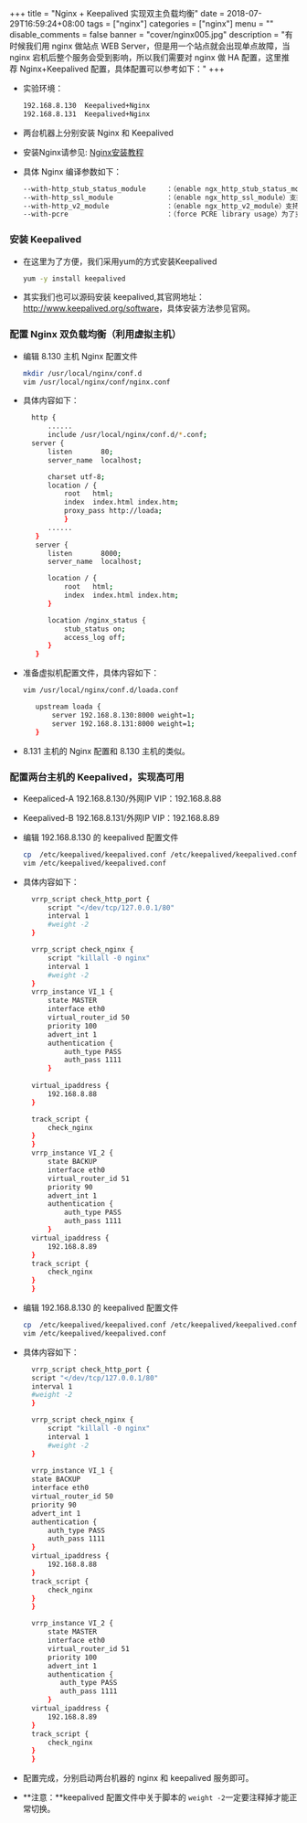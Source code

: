 +++
title = "Nginx + Keepalived 实现双主负载均衡"
date = 2018-07-29T16:59:24+08:00
tags = ["nginx"]
categories = ["nginx"]
menu = ""
disable_comments = false
banner = "cover/nginx005.jpg"
description = "有时候我们用 nginx 做站点 WEB Server，但是用一个站点就会出现单点故障，当 nginx 宕机后整个服务会受到影响，所以我们需要对 nginx 做 HA 配置，这里推荐 Nginx+Keepalived 配置，具体配置可以参考如下："
+++

- 实验环境： 
  
  ```bash
  192.168.8.130  Keepalived+Nginx
  192.168.8.131  Keepalived+Nginx
  ```

- 两台机器上分别安装 Nginx 和 Keepalived
- 安装Nginx请参见: [Nginx安装教程](nginx-installation-and-config.md)
- 具体 Nginx 编译参数如下：


  ```bash
  --with-http_stub_status_module     ：（enable ngx_http_stub_status_module）支持Nginx状态查询
  --with-http_ssl_module             ：（enable ngx_http_ssl_module）支持https
  --with-http_v2_module              ：（enable ngx_http_v2_module）支持Google的spdy，需要ssl支持
  --with-pcre                        ：（force PCRE library usage）为了支持rewrite重写功能，必须指定pcre
  ```

### 安装 Keepalived
- 在这里为了方便，我们采用yum的方式安装Keepalived
  
  ```bash
  yum -y install keepalived
  ```
- 其实我们也可以源码安装 keepalived,其官网地址：<http://www.keepalived.org/software>，具体安装方法参见官网。


### 配置 Nginx 双负载均衡（利用虚拟主机）
- 编辑 8.130 主机 Nginx 配置文件
  
  ```bash
  mkdir /usr/local/nginx/conf.d
  vim /usr/local/nginx/conf/nginx.conf
  ```
- 具体内容如下：
  
  ```bash
    http {
        ......
        include /usr/local/nginx/conf.d/*.conf;
    server {
        listen       80;
        server_name  localhost;

        charset utf-8;
        location / {
            root   html;
            index  index.html index.htm;
            proxy_pass http://loada;
            }
        ......
     }
     server {
        listen       8000;
        server_name  localhost;

        location / {
            root   html;
            index  index.html index.htm;
        }

        location /nginx_status {
            stub_status on;
            access_log off;
        }
     }
  ```

- 准备虚拟机配置文件，具体内容如下：
  
  ```bash
  vim /usr/local/nginx/conf.d/loada.conf
  ```

  ```bash
     upstream loada {
         server 192.168.8.130:8000 weight=1;
         server 192.168.8.131:8000 weight=1;
     }
  ```
- 8.131 主机的 Nginx 配置和 8.130 主机的类似。
   
### 配置两台主机的 Keepalived，实现高可用
- Keepaliced-A 192.168.8.130/外网IP  VIP：192.168.8.88
- Keepalived-B 192.168.8.131/外网IP  VIP：192.168.8.89
- 编辑 192.168.8.130 的 keepalived 配置文件
  
  ```bash
  cp  /etc/keepalived/keepalived.conf /etc/keepalived/keepalived.conf.bak
  vim /etc/keepalived/keepalived.conf
  ```
- 具体内容如下：
  
  ```bash
    vrrp_script check_http_port {
        script "</dev/tcp/127.0.0.1/80"
        interval 1
        #weight -2
    }

    vrrp_script check_nginx {
        script "killall -0 nginx"
        interval 1
        #weight -2
    }
    vrrp_instance VI_1 {
        state MASTER
        interface eth0
        virtual_router_id 50
        priority 100
        advert_int 1
        authentication {
            auth_type PASS
            auth_pass 1111
        }
    
    virtual_ipaddress {
        192.168.8.88
    }

    track_script {
        check_nginx
    }
    }
    vrrp_instance VI_2 {
        state BACKUP
        interface eth0
        virtual_router_id 51
        priority 90
        advert_int 1
        authentication {
            auth_type PASS
            auth_pass 1111
        }
    virtual_ipaddress {
        192.168.8.89
    }
    track_script {
        check_nginx
    }
    }
  ```
- 编辑 192.168.8.130 的 keepalived 配置文件
  
  ```bash
  cp  /etc/keepalived/keepalived.conf /etc/keepalived/keepalived.conf.bak
  vim /etc/keepalived/keepalived.conf
  ```
- 具体内容如下：
  
  ```bash
    vrrp_script check_http_port {
    script "</dev/tcp/127.0.0.1/80"
    interval 1
    #weight -2
    }

    vrrp_script check_nginx {
        script "killall -0 nginx"
        interval 1
        #weight -2
    }
    
    vrrp_instance VI_1 {
    state BACKUP
    interface eth0
    virtual_router_id 50
    priority 90
    advert_int 1
    authentication {
        auth_type PASS
        auth_pass 1111
    }
    virtual_ipaddress {
        192.168.8.88
    }
    track_script {
        check_nginx
    }
    }

    vrrp_instance VI_2 {
        state MASTER
        interface eth0
        virtual_router_id 51
        priority 100
        advert_int 1
        authentication {
           auth_type PASS
           auth_pass 1111
        }
    virtual_ipaddress {
        192.168.8.89
    }
    track_script {
        check_nginx
    }
    }
  ```
- 配置完成，分别启动两台机器的 nginx 和 keepalived 服务即可。
- **注意：**keepalived 配置文件中关于脚本的 `weight -2`一定要注释掉才能正常切换。
